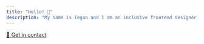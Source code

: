 ```yaml
---
title: "Hello! 👋"
description: "My name is Tegan and I am an inclusive frontend designer, developer and maker currently living in the hilly city of Bath in the UK, creating accessible stuff at the University of Bath within a wonderful, diverse team of designers and developers."
---
```


<a href="https://twitter.com/CupOfTegan" class="btn btn-primary mb-3 mr-3"><span aria-hidden="true">💌</span> Get in contact</a>
